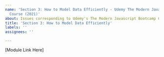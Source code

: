 ```yaml
---
name: 'Section 3: How to Model Data Efficiently - Udemy The Modern Javascript Bootcamp
  Course (2021)'
about: Issues corresponding to Udemy's The Modern Javascript Bootcamp Course (2021)
title: 'Section 3: How to Model Data Efficiently'
labels: ''
assignees: ''

---
```


[Module Link Here]
